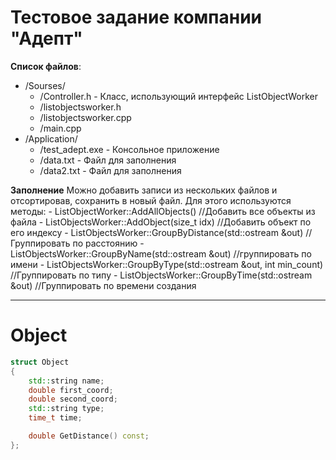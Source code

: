 # Тестовое задание компании "Адепт"

**Список файлов**:
- /Sourses/
    - /Controller.h - Класс, использующий интерфейс ListObjectWorker
    - /listobjectsworker.h 
    - /listobjectsworker.cpp
    - /main.cpp
- /Application/
    -  /test_adept.exe - Консольное приложение 
    -  /data.txt - Файл для заполнения 
    -  /data2.txt - Файл для заполнения

**Заполнение**
    Можно добавить записи из нескольких файлов и отсортировав, сохранить в новый файл. 
    Для этого используются методы:
    - ListObjectWorker::AddAllObjects() //Добавить все объекты из файла
    - ListObjectsWorker::AddObject(size_t idx) //Добавить объект по его индексу
    - ListObjectsWorker::GroupByDistance(std::ostream &out) //Группировать по расстоянию
    - ListObjectsWorker::GroupByName(std::ostream &out) //группировать по имени
    - ListObjectsWorker::GroupByType(std::ostream &out, int min_count) //Группировать по типу
    - ListObjectsWorker::GroupByTime(std::ostream &out) //Группировать по времени создания
    
---
# Object
```C++
struct Object
{
    std::string name;
    double first_coord;
    double second_coord;
    std::string type;
    time_t time;

    double GetDistance() const;
};
```    